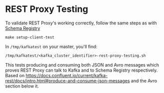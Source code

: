 # REST Proxy Testing

To validate REST Proxy's working correctly, follow the same steps as with [Schema Registry](schema_registry_testing.md)
```
make setup-client-test
```

In `/tmp/kafkatest` on your master, you'll find:
```
/tmp/kafkatest/<kafka_cluster_identifier>-rest-proxy-testing.sh
```
This tests producing and consuming both JSON and Avro messages which proves REST Proxy can talk to Kafka and to Schema Registry respectively. Based on https://docs.confluent.io/current/kafka-rest/docs/intro.html#produce-and-consume-json-messages and the Avro section below it.